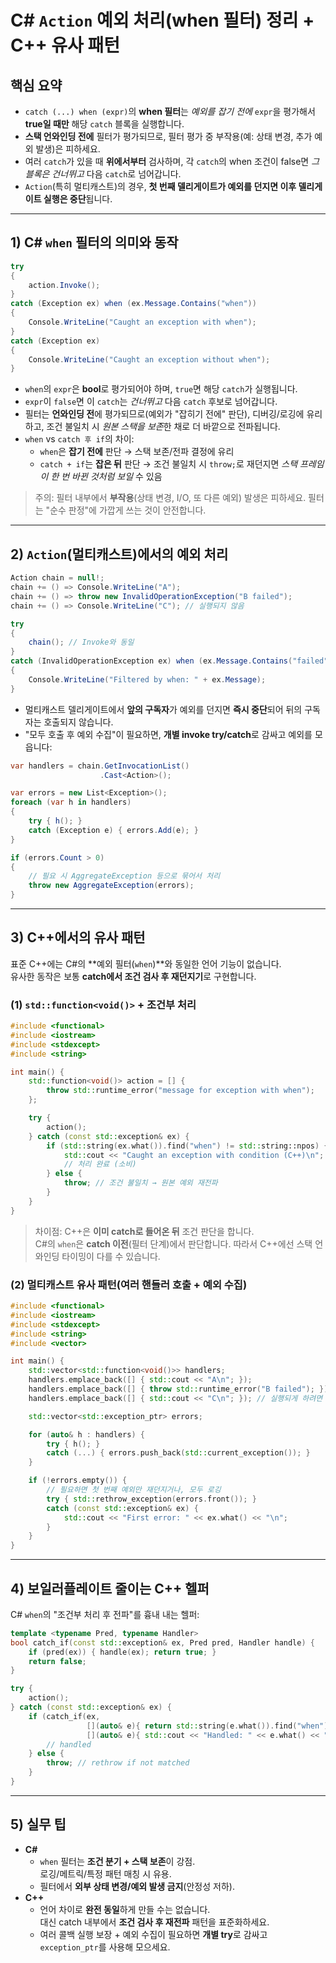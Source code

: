 # C# `Action` 예외 처리(when 필터) 정리 + C++ 유사 패턴

## 핵심 요약

-   `catch (...) when (expr)`의 **when 필터**는 *예외를 잡기 전에*
    `expr`을 평가해서 **true일 때만** 해당 `catch` 블록을 실행합니다.
-   **스택 언와인딩 전에** 필터가 평가되므로, 필터 평가 중 부작용(예:
    상태 변경, 추가 예외 발생)은 피하세요.
-   여러 `catch`가 있을 때 **위에서부터** 검사하며, 각 `catch`의 when
    조건이 false면 *그 블록은 건너뛰고* 다음 `catch`로 넘어갑니다.
-   `Action`(특히 멀티캐스트)의 경우, **첫 번째 델리게이트가 예외를
    던지면 이후 델리게이트 실행은 중단**됩니다.

------------------------------------------------------------------------

## 1) C# `when` 필터의 의미와 동작

``` csharp
try
{
    action.Invoke();
}
catch (Exception ex) when (ex.Message.Contains("when"))
{
    Console.WriteLine("Caught an exception with when");
}
catch (Exception ex)
{
    Console.WriteLine("Caught an exception without when");
}
```

-   `when`의 `expr`은 **bool**로 평가되어야 하며, `true`면 해당
    `catch`가 실행됩니다.
-   `expr`이 `false`면 이 `catch`는 *건너뛰고* 다음 `catch` 후보로
    넘어갑니다.
-   필터는 **언와인딩 전**에 평가되므로(예외가 "잡히기 전에" 판단),
    디버깅/로깅에 유리하고, 조건 불일치 시 *원본 스택을 보존*한 채로 더
    바깥으로 전파됩니다.
-   `when` vs `catch 후 if`의 차이:
    -   `when`은 **잡기 전에** 판단 → 스택 보존/전파 결정에 유리
    -   `catch + if`는 **잡은 뒤** 판단 → 조건 불일치 시 `throw;`로
        재던지면 *스택 프레임이 한 번 바뀐 것처럼 보일* 수 있음

> 주의: 필터 내부에서 **부작용**(상태 변경, I/O, 또 다른 예외) 발생은
> 피하세요. 필터는 "순수 판정"에 가깝게 쓰는 것이 안전합니다.

------------------------------------------------------------------------

## 2) `Action`(멀티캐스트)에서의 예외 처리

``` csharp
Action chain = null!;
chain += () => Console.WriteLine("A");
chain += () => throw new InvalidOperationException("B failed");
chain += () => Console.WriteLine("C"); // 실행되지 않음

try
{
    chain(); // Invoke와 동일
}
catch (InvalidOperationException ex) when (ex.Message.Contains("failed"))
{
    Console.WriteLine("Filtered by when: " + ex.Message);
}
```

-   멀티캐스트 델리게이트에서 **앞의 구독자**가 예외를 던지면 **즉시
    중단**되어 뒤의 구독자는 호출되지 않습니다.
-   "모두 호출 후 예외 수집"이 필요하면, **개별 invoke try/catch**로
    감싸고 예외를 모읍니다:

``` csharp
var handlers = chain.GetInvocationList()
                    .Cast<Action>();

var errors = new List<Exception>();
foreach (var h in handlers)
{
    try { h(); }
    catch (Exception e) { errors.Add(e); }
}

if (errors.Count > 0)
{
    // 필요 시 AggregateException 등으로 묶어서 처리
    throw new AggregateException(errors);
}
```

------------------------------------------------------------------------

## 3) C++에서의 유사 패턴

표준 C++에는 C#의 **예외 필터(`when`)**와 동일한 언어 기능이 없습니다.\
유사한 동작은 보통 **catch에서 조건 검사 후 재던지기**로 구현합니다.

### (1) `std::function<void()>` + 조건부 처리

``` cpp
#include <functional>
#include <iostream>
#include <stdexcept>
#include <string>

int main() {
    std::function<void()> action = [] {
        throw std::runtime_error("message for exception with when");
    };

    try {
        action();
    } catch (const std::exception& ex) {
        if (std::string(ex.what()).find("when") != std::string::npos) {
            std::cout << "Caught an exception with condition (C++)\n";
            // 처리 완료 (소비)
        } else {
            throw; // 조건 불일치 → 원본 예외 재전파
        }
    }
}
```

> 차이점: C++은 **이미 catch로 들어온 뒤** 조건 판단을 합니다.\
> C#의 `when`은 **catch 이전**(필터 단계)에서 판단합니다. 따라서 C++에선
> 스택 언와인딩 타이밍이 다를 수 있습니다.

### (2) 멀티캐스트 유사 패턴(여러 핸들러 호출 + 예외 수집)

``` cpp
#include <functional>
#include <iostream>
#include <stdexcept>
#include <string>
#include <vector>

int main() {
    std::vector<std::function<void()>> handlers;
    handlers.emplace_back([] { std::cout << "A\n"; });
    handlers.emplace_back([] { throw std::runtime_error("B failed"); });
    handlers.emplace_back([] { std::cout << "C\n"; }); // 실행되게 하려면 개별 try 필요

    std::vector<std::exception_ptr> errors;

    for (auto& h : handlers) {
        try { h(); }
        catch (...) { errors.push_back(std::current_exception()); }
    }

    if (!errors.empty()) {
        // 필요하면 첫 번째 예외만 재던지거나, 모두 로깅
        try { std::rethrow_exception(errors.front()); }
        catch (const std::exception& ex) {
            std::cout << "First error: " << ex.what() << "\n";
        }
    }
}
```

------------------------------------------------------------------------

## 4) 보일러플레이트 줄이는 C++ 헬퍼

C# `when`의 "조건부 처리 후 전파"를 흉내 내는 헬퍼:

``` cpp
template <typename Pred, typename Handler>
bool catch_if(const std::exception& ex, Pred pred, Handler handle) {
    if (pred(ex)) { handle(ex); return true; }
    return false;
}

try {
    action();
} catch (const std::exception& ex) {
    if (catch_if(ex,
                 [](auto& e){ return std::string(e.what()).find("when") != std::string::npos; },
                 [](auto& e){ std::cout << "Handled: " << e.what() << "\n"; })) {
        // handled
    } else {
        throw; // rethrow if not matched
    }
}
```

------------------------------------------------------------------------

## 5) 실무 팁

-   **C#**
    -   `when` 필터는 **조건 분기 + 스택 보존**이 강점.\
        로깅/메트릭/특정 패턴 매칭 시 유용.
    -   필터에서 **외부 상태 변경/예외 발생 금지**(안정성 저하).
-   **C++**
    -   언어 차이로 **완전 동일**하게 만들 수는 없습니다.\
        대신 catch 내부에서 **조건 검사 후 재전파** 패턴을 표준화하세요.
    -   여러 콜백 실행 보장 + 예외 수집이 필요하면 **개별 try**로 감싸고
        `exception_ptr`를 사용해 모으세요.

